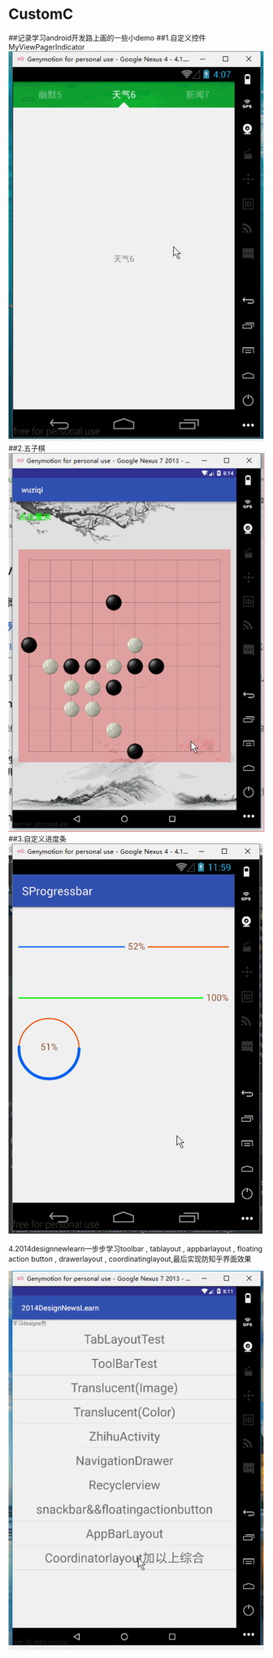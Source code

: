 # CustomC
##记录学习android开发路上画的一些小demo
##1.自定义控件MyViewPagerIndicator
![](https://github.com/Chenggggg/CustomC/blob/master/MyViewPagerIndicator/app/src/main/res/customimage.gif)
##2.五子棋
![](https://github.com/Chenggggg/CustomC/blob/master/wuziqi/app/src/main/res/wuziqi.gif)
##3.自定义进度条
![](https://github.com/Chenggggg/CustomC/blob/master/SProgressbar/app/src/main/res/SProgressbar.gif)



4.2014designnewlearn一步步学习toolbar , tablayout , appbarlayout , floating action button , drawerlayout , coordinatinglayout,最后实现防知乎界面效果

![](https://github.com/Chenggggg/CustomC/blob/master/2014DesignNewsLearn/20160825.gif)